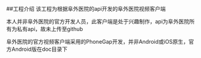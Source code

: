##工程介绍
该工程为根据阜外医院的api开发的阜外医院视频客户端

本人并非阜外医院的官方开发人员，此客户端是处于兴趣制作，api为阜外医院所有为私有api，故未上传至github

阜外医院的官方视频客户端采用的PhoneGap开发，并非Android或iOS原生，官方Android版在doc目录下

